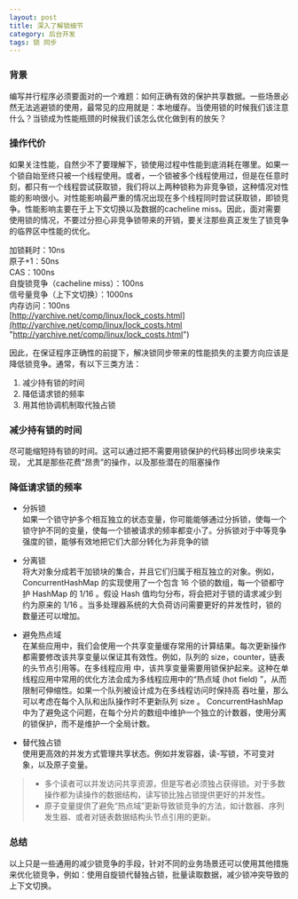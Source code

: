 ```yaml
---
layout: post
title: 深入了解锁细节
category: 后台开发
tags: 锁 同步
---
```

### 背景    
编写并行程序必须要面对的一个难题：如何正确有效的保护共享数据。一些场景必然无法逃避锁的使用，最常见的应用就是：本地缓存。当使用锁的时候我们该注意什么？当锁成为性能瓶颈的时候我们该怎么优化做到有的放矢？

### 操作代价    
如果关注性能，自然少不了要理解下，锁使用过程中性能到底消耗在哪里。如果一个锁自始至终只被一个线程使用。或者，一个锁被多个线程使用过，但是在任意时刻，都只有一个线程尝试获取锁，我们将以上两种锁称为非竞争锁，这种情况对性能的影响很小。对性能影响最严重的情况出现在多个线程同时尝试获取锁，即锁竞争。性能影响主要在于上下文切换以及数据的cacheline miss。因此，面对需要使用锁的情况，不要过分担心非竞争锁带来的开销，要关注那些真正发生了锁竞争的临界区中性能的优化。

> 
加锁耗时：10ns     
原子+1：50ns     
CAS：100ns    
自旋锁竞争（cacheline miss）：100ns      
信号量竞争（上下文切换）：1000ns        
内存访问：100ns        
[http://yarchive.net/comp/linux/lock_costs.html](http://yarchive.net/comp/linux/lock_costs.html "http://yarchive.net/comp/linux/lock_costs.html")

因此，在保证程序正确性的前提下，解决锁同步带来的性能损失的主要方向应该是降低锁竞争。通常，有以下三类方法：

1. 减少持有锁的时间
2. 降低请求锁的频率
3. 用其他协调机制取代独占锁

### 减少持有锁的时间      
尽可能缩短持有锁的时间。这可以通过把不需要用锁保护的代码移出同步块来实现， 尤其是那些花费“昂贵”的操作，以及那些潜在的阻塞操作

### 降低请求锁的频率      
- 分拆锁      
如果一个锁守护多个相互独立的状态变量，你可能能够通过分拆锁，使每一个锁守护不同的变量，使每一个锁被请求的频率都变小了。分拆锁对于中等竞争强度的锁，能够有效地把它们大部分转化为非竞争的锁

- 分离锁      
将大对象分成若干加锁块的集合，并且它们归属于相互独立的对象。例如，ConcurrentHashMap 的实现使用了一个包含 16 个锁的数组，每一个锁都守护 HashMap 的 1/16 。假设 Hash 值均匀分布，将会把对于锁的请求减少到约为原来的 1/16 。当多处理器系统的大负荷访问需要更好的并发性时，锁的数量还可以增加。

- 避免热点域   
在某些应用中，我们会使用一个共享变量缓存常用的计算结果。每次更新操作都需要修改该共享变量以保证其有效性。例如，队列的 size，counter，链表的头节点引用等。在多线程应用
中，该共享变量需要用锁保护起来。这种在单线程应用中常用的优化方法会成为多线程应用中的“热点域 (hot field) ”，从而限制可伸缩性。如果一个队列被设计成为在多线程访问时保持高
吞吐量，那么可以考虑在每个入队和出队操作时不更新队列 size 。 ConcurrentHashMap 中为了避免这个问题，在每个分片的数组中维护一个独立的计数器，使用分离的锁保护，而不是维护一个全局计数。

- 替代独占锁   
使用更高效的并发方式管理共享状态。例如并发容器，读-写锁，不可变对象，以及原子变量。 
> - 多个读者可以并发访问共享资源，但是写者必须独占获得锁。对于多数操作都为读操作的数据结构，读写锁比独占锁提供更好的并发性。
> - 原子变量提供了避免“热点域”更新导致锁竞争的方法，如计数器、序列发生器、或者对链表数据结构头节点引用的更新。


### 总结   
以上只是一些通用的减少锁竞争的手段，针对不同的业务场景还可以使用其他措施来优化锁竞争，例如：使用自旋锁代替独占锁，批量读取数据，减少锁冲突导致的上下文切换。